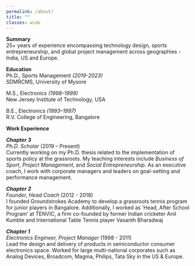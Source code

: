 ```yaml
---
permalink: /about/
title: ""
classes: wide
---
```

**Summary**  
25+ years of experience encompassing technology design, sports entrepreneurship, and global project management across geographies - India, US and Europe.

**Education**  
Ph.D., Sports Management *(2019-2023)*  
SDMRCMS, University of Mysore  

M.S., Electronics *(1998–1999)*  
New Jersey Institute of Technology, USA  

B.E., Electronics *(1993–1997)*  
R.V. College of Engineering, Bangalore
  
**Work Experience**  

***Chapter 3***  
*Ph.D. Scholar* (2019 – Present)  
Currently working on my Ph.D. thesis related to the implementation of sports policy at the grassroots. My teaching interests include *Business of Sport*, *Project Management*, and *Social Entrepreneurship*. As an executive coach, I work with corporate managers and leaders on goal-setting and performance management.

***Chapter 2***  
*Founder, Head Coach* (2012 - 2018)  
I founded Groundstrokes Academy to develop a grassroots tennis program for junior players in Bangalore. Additionally, I worked as ‘Head, After School Program’ at TENVIC, a firm co-founded by former Indian cricketer Anil Kumble and International Table Tennis player Vasanth Bharadwaj

***Chapter 1***  
*Electronics Engineer, Project Manager* (1998 - 2011)  
Lead the design and delivery of products in semiconductor consumer electronics space. Worked for large multi-national corporates such as Analog Devices, Broadcom, Magma, Philips, Tata Sky in the US & Europe.
